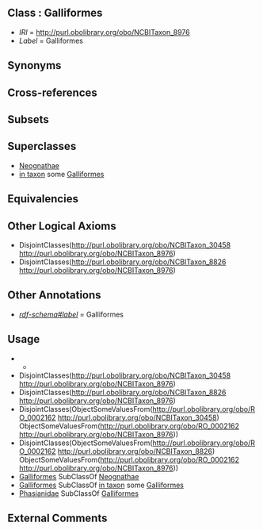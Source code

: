 
## Class : Galliformes

 * *IRI* = http://purl.obolibrary.org/obo/NCBITaxon_8976
 * *Label* = Galliformes

## Synonyms


## Cross-references


## Subsets


## Superclasses

 * [Neognathae](../../NCBITaxon/25/NCBITaxon_8825.md)
 * [in taxon](../../RO/62/RO_0002162.md) some [Galliformes](../../NCBITaxon/76/NCBITaxon_8976.md)

## Equivalencies


## Other Logical Axioms

 * DisjointClasses(<http://purl.obolibrary.org/obo/NCBITaxon_30458> <http://purl.obolibrary.org/obo/NCBITaxon_8976>)
 * DisjointClasses(<http://purl.obolibrary.org/obo/NCBITaxon_8826> <http://purl.obolibrary.org/obo/NCBITaxon_8976>)

## Other Annotations

 * *[rdf-schema#label](../../el/rdf-schema#label.md)* = Galliformes

## Usage

 * -
 * DisjointClasses(<http://purl.obolibrary.org/obo/NCBITaxon_30458> <http://purl.obolibrary.org/obo/NCBITaxon_8976>)
 * DisjointClasses(<http://purl.obolibrary.org/obo/NCBITaxon_8826> <http://purl.obolibrary.org/obo/NCBITaxon_8976>)
 * DisjointClasses(ObjectSomeValuesFrom(<http://purl.obolibrary.org/obo/RO_0002162> <http://purl.obolibrary.org/obo/NCBITaxon_30458>) ObjectSomeValuesFrom(<http://purl.obolibrary.org/obo/RO_0002162> <http://purl.obolibrary.org/obo/NCBITaxon_8976>))
 * DisjointClasses(ObjectSomeValuesFrom(<http://purl.obolibrary.org/obo/RO_0002162> <http://purl.obolibrary.org/obo/NCBITaxon_8826>) ObjectSomeValuesFrom(<http://purl.obolibrary.org/obo/RO_0002162> <http://purl.obolibrary.org/obo/NCBITaxon_8976>))
 * [Galliformes](../../NCBITaxon/76/NCBITaxon_8976.md) SubClassOf [Neognathae](../../NCBITaxon/25/NCBITaxon_8825.md)
 * [Galliformes](../../NCBITaxon/76/NCBITaxon_8976.md) SubClassOf [in taxon](../../RO/62/RO_0002162.md) some [Galliformes](../../NCBITaxon/76/NCBITaxon_8976.md)
 * [Phasianidae](../../NCBITaxon/05/NCBITaxon_9005.md) SubClassOf [Galliformes](../../NCBITaxon/76/NCBITaxon_8976.md)

## External Comments

